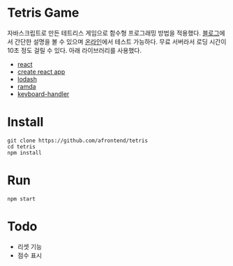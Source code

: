 # Tetris Game

자바스크립트로 만든 테트리스 게임으로 함수형 프로그래밍 방법을 적용했다. [블로그](https://agvim.wordpress.com/2019/01/08/tetris-game-with-javascript/)에서 간단한 설명을 볼 수 있으며 [온라인](https://fp-tetris.herokuapp.com/)에서 테스트 가능하다. 무료 서버라서 로딩 시간이 10초 정도 걸릴 수 있다. 아래 라이브러리를 사용했다.

* [react](https://reactjs.org/)
* [create react app](https://github.com/facebook/create-react-app)
* [lodash](https://lodash.com/)
* [ramda](https://ramdajs.com/)
* [keyboard-handler](https://github.com/emiljohansson/keyboard-handler)

# Install

    git clone https://github.com/afrontend/tetris
    cd tetris
    npm install

# Run

    npm start

# Todo

* 리셋 기능
* 점수 표시

